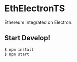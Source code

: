 # EthElectronTS

Ethereum Integrated on Electron.

## Start Develop!
```sh
$ npm install
$ npm start
```